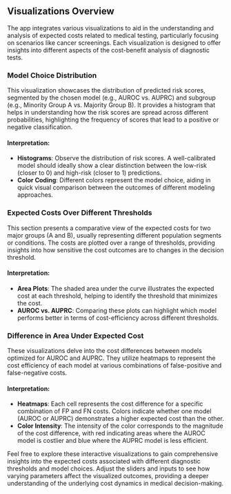 ## Visualizations Overview

The app integrates various visualizations to aid in the understanding and analysis of expected costs related to medical testing, particularly focusing on scenarios like cancer screenings. Each visualization is designed to offer insights into different aspects of the cost-benefit analysis of diagnostic tests.

### Model Choice Distribution

This visualization showcases the distribution of predicted risk scores, segmented by the chosen model (e.g., AUROC vs. AUPRC) and subgroup (e.g., Minority Group A vs. Majority Group B). It provides a histogram that helps in understanding how the risk scores are spread across different probabilities, highlighting the frequency of scores that lead to a positive or negative classification.

#### Interpretation:

- **Histograms**: Observe the distribution of risk scores. A well-calibrated model should ideally show a clear distinction between the low-risk (closer to 0) and high-risk (closer to 1) predictions.
- **Color Coding**: Different colors represent the model choice, aiding in quick visual comparison between the outcomes of different modeling approaches.

### Expected Costs Over Different Thresholds

This section presents a comparative view of the expected costs for two major groups (A and B), usually representing different population segments or conditions. The costs are plotted over a range of thresholds, providing insights into how sensitive the cost outcomes are to changes in the decision threshold.

#### Interpretation:

- **Area Plots**: The shaded area under the curve illustrates the expected cost at each threshold, helping to identify the threshold that minimizes the cost.
- **AUROC vs. AUPRC**: Comparing these plots can highlight which model performs better in terms of cost-efficiency across different thresholds.

### Difference in Area Under Expected Cost

These visualizations delve into the cost differences between models optimized for AUROC and AUPRC. They utilize heatmaps to represent the cost efficiency of each model at various combinations of false-positive and false-negative costs.

#### Interpretation:

- **Heatmaps**: Each cell represents the cost difference for a specific combination of FP and FN costs. Colors indicate whether one model (AUROC or AUPRC) demonstrates a higher expected cost than the other.
- **Color Intensity**: The intensity of the color corresponds to the magnitude of the cost difference, with red indicating areas where the AUROC model is costlier and blue where the AUPRC model is less efficient.

Feel free to explore these interactive visualizations to gain comprehensive insights into the expected costs associated with different diagnostic thresholds and model choices. Adjust the sliders and inputs to see how varying parameters affect the visualized outcomes, providing a deeper understanding of the underlying cost dynamics in medical decision-making.
